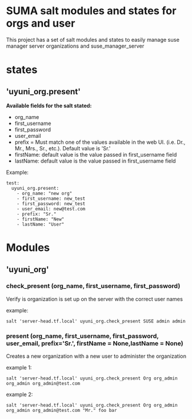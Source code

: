 # SUMA salt modules and states for orgs and user

This project has a set of salt modules and states to easily manage suse
manager server organizations and suse_manager_server

# states
## 'uyuni_org.present'

**Available fields for the salt stated:**
* org_name
* first_username
* first_password
* user_email
* prefix = Must match one of the values available in the web UI. (i.e. Dr., Mr., Mrs., Sr., etc.). Default value is 'Sr.'
* firstName: default value is the value passed in first_username field
* lastName: default value is the value passed in first_username field

Example:
```
test:
  uyuni_org.present:
    - org_name: "new org"
    - first_username: new_test
    - first_password: new_test
    - user_email: new@test.com
    - prefix: "Sr."
    - firstName: "New"
    - lastName: "User"
```
# Modules
## 'uyuni_org'

### check_present (org_name, first_username, first_password)
Verify is organization is set up on the server with the correct user names

example:
```
salt 'server-head.tf.local' uyuni_org.check_present SUSE admin admin
```

### present (org_name, first_username, first_password, user_email, prefix='Sr.', firstName = None,lastName = None)
Creates a new organization with a new user to administer the organization

example 1:
```
salt 'server-head.tf.local' uyuni_org.check_present Org org_admin org_admin org_admin@test.com
```

example 2:
```
salt 'server-head.tf.local' uyuni_org.check_present Org org_admin org_admin org_admin@test.com "Mr." foo bar
```
